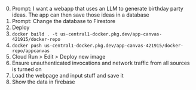 0. Prompt: I want a webapp that uses an LLM to generate birthday party ideas.  The app can then save those ideas in a database
0. Prompt: Change the database to Firestore
0. Deploy
0. `docker build . -t us-central1-docker.pkg.dev/app-canvas-421915/docker-repo`
0. `docker push us-central1-docker.pkg.dev/app-canvas-421915/docker-repo/appcanvas`
0. Cloud Run > Edit > Deploy new image
0. Ensure unauthenticated invocations and network traffic from all sources is turned on
0. Load the webpage and input stuff and save it
0. Show the data in firebase